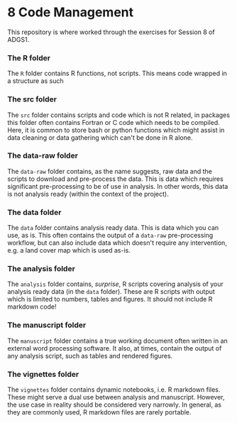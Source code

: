 # 8 Code Management

This repository is where worked through the exercises for Session 8 of ADGS1.




### The R folder

The `R` folder contains R functions, not scripts. This means code wrapped in a
structure as such

### The src folder

The `src` folder contains scripts and code which is not R related, in packages
this folder often contains Fortran or C code which needs to be compiled. Here,
it is common to store bash or python functions which might assist in data
cleaning or data gathering which can't be done in R alone.

### The data-raw folder

The `data-raw` folder contains, as the name suggests, raw data and the scripts
to download and pre-process the data. This is data which requires significant
pre-processing to be of use in analysis. In other words, this data is not 
analysis ready (within the context of the project).

### The data folder

The `data` folder contains analysis ready data. This is data which you can use,
as is. This often contains the output of a `data-raw` pre-processing workflow,
but can also include data which doesn't require any intervention, e.g. a land
cover map which is used as-is. 

### The analysis folder

The `analysis` folder contains, *surprise*, R scripts covering analysis of your
analysis ready data (in the `data` folder). These are R scripts with output
which is limited to numbers, tables and figures. It should not include R
markdown code!


### The manuscript folder

The `manuscript` folder contains a true working document often written in an 
external word processing software. It also, at times, contain the output of 
any analysis script, such as tables and rendered figures.


### The vignettes folder

The `vignettes` folder contains dynamic notebooks, i.e. R markdown files. These
might serve a dual use between analysis and manuscript. However, the use case
in reality should be considered very narrowly. In general, as they are commonly
used, R markdown files are rarely portable.

